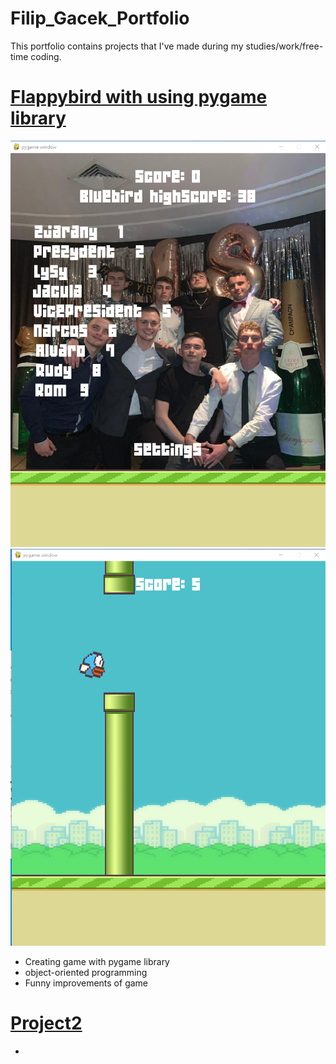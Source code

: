 # Filip_Gacek_Portfolio
This portfolio contains projects that I've made during my studies/work/free-time coding. 

# [Flappybird with using pygame library](https://github.com/GacinhoV33/flappybird)
![Clownbird](/images/flappy_img1.png)
![Flappybird](/images/flappy_img2.png)
* Creating game with pygame library 
* object-oriented programming
* Funny improvements of game 

# [Project2](link)
*
